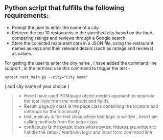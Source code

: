 ## Python script that fulfills the following requirements:

* Prompt the user to enter the name of a city.
* Retrieve the top 10 restaurants in the specified city based on the food, comparing ratings and reviews through a Google search.
* Store the collected restaurant data in a JSON file, using the restaurant names as keys and their relevant details (such as ratings and reviews) as values.




For getting the user to enter the city name , I have added the command line support , in the terminal use this command to trigger the test - 
```
pytest test_main.py --city="city name"

```
( add city name of your choice )



> * Here I have used POM(page object model) approach to seperate the test logic from the methods and fields.
> * Result_page.py class is the page class containing the locators and methods for the functinality
> * test_main.py is the test class where test logic is written , here I am calling methods from the page class
> * conftest.py is the pytest class where pytest fixtures are written to handle the setup / teardown logic and input from command line

